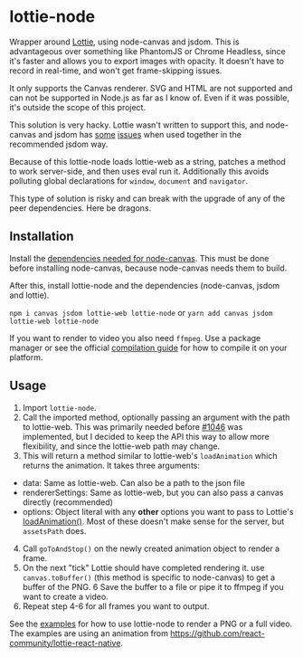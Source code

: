 # lottie-node

Wrapper around [Lottie](https://github.com/airbnb/lottie-web/), using node-canvas and jsdom. This is advantageous over something like PhantomJS or Chrome Headless, since it's faster and allows you to export images with opacity. It doesn't have to record in real-time, and won't get frame-skipping issues.

It only supports the Canvas renderer. SVG and HTML are not supported and can not be supported in Node.js as far as I know of. Even if it was possible, it's outside the scope of this project.

This solution is very hacky. Lottie wasn't written to support this, and node-canvas and jsdom has [some](https://github.com/Automattic/node-canvas/issues/487) [issues](https://github.com/jsdom/jsdom/issues/2067) when used together in the recommended jsdom way.

Because of this lottie-node loads lottie-web as a string, patches a method to work server-side, and then uses eval run it. Additionally this avoids polluting global declarations for `window`, `document` and `navigator`. 

This type of solution is risky and can break with the upgrade of any of the peer dependencies. Here be dragons.

## Installation

Install the [dependencies needed for node-canvas](https://github.com/Automattic/node-canvas/tree/v1.x#installation). This must be done before installing node-canvas, because node-canvas needs them to build.

After this, install lottie-node and the dependencies (node-canvas, jsdom and lottie).

`npm i canvas jsdom lottie-web lottie-node`
or
`yarn add canvas jsdom lottie-web lottie-node`

If you want to render to video you also need `ffmpeg`. Use a package manager or see the official [compilation guide](https://trac.ffmpeg.org/wiki/CompilationGuide) for how to compile it on your platform.

## Usage

1. Import `lottie-node`.
2. Call the imported method, optionally passing an argument with the path to lottie-web. This was primarily needed before [#1046](https://github.com/airbnb/lottie-web/issues/1046) was implemented, but I decided to keep the API this way to allow more flexibility, and since the lottie-web path may change.
3. This will return a method similar to lottie-web's `loadAnimation` which returns the animation. It takes three arguments:
  * data: Same as lottie-web. Can also be a path to the json file
  * rendererSettings: Same as lottie-web, but you can also pass a canvas directly (recommended)
  * options: Object literal with any **other** options you want to pass to 
Lottie's [loadAnimation()](https://github.com/airbnb/lottie-web/wiki/loadAnimation-options). Most of these doesn't make sense for the server, but `assetsPath` does.
4. Call `goToAndStop()` on the newly created animation object to render a frame.
5. On the next "tick" Lottie should have completed rendering it. use `canvas.toBuffer()` (this method is specific to node-canvas) to get a buffer of the PNG.
6  Save the buffer to a file or pipe it to ffmpeg if you want to create a video.
7. Repeat step 4-6 for all frames you want to output.

See the [examples](https://github.com/friday/lottie-node/blob/master/examples) for how to use lottie-node to render a PNG or a full video. The examples are using an animation from https://github.com/react-community/lottie-react-native.
